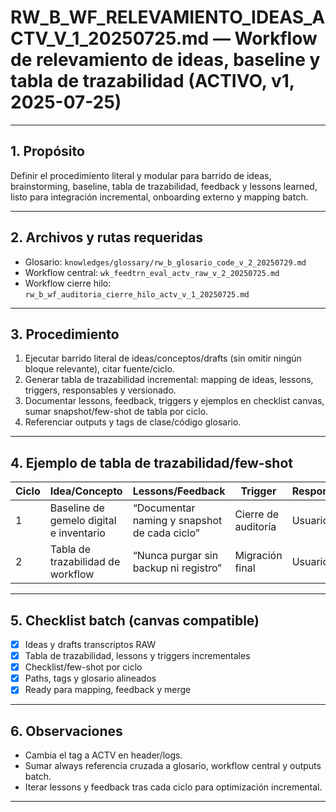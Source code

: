 # RW_B_WF_RELEVAMIENTO_IDEAS_ACTV_V_1_20250725.md — Workflow de relevamiento de ideas, baseline y tabla de trazabilidad (ACTIVO, v1, 2025-07-25)

---

## 1. Propósito
Definir el procedimiento literal y modular para barrido de ideas, brainstorming, baseline, tabla de trazabilidad, feedback y lessons learned, listo para integración incremental, onboarding externo y mapping batch.

---

## 2. Archivos y rutas requeridas
 - Glosario: `knowledges/glossary/rw_b_glosario_code_v_2_20250729.md`
- Workflow central: `wk_feedtrn_eval_actv_raw_v_2_20250725.md`
- Workflow cierre hilo: `rw_b_wf_auditoria_cierre_hilo_actv_v_1_20250725.md`

---

## 3. Procedimiento
1. Ejecutar barrido literal de ideas/conceptos/drafts (sin omitir ningún bloque relevante), citar fuente/ciclo.
2. Generar tabla de trazabilidad incremental: mapping de ideas, lessons, triggers, responsables y versionado.
3. Documentar lessons, feedback, triggers y ejemplos en checklist canvas, sumar snapshot/few-shot de tabla por ciclo.
4. Referenciar outputs y tags de clase/código glosario.

---

## 4. Ejemplo de tabla de trazabilidad/few-shot
| Ciclo | Idea/Concepto                           | Lessons/Feedback                             | Trigger             | Responsable  |
|-------|-----------------------------------------|----------------------------------------------|---------------------|--------------|
| 1     | Baseline de gemelo digital e inventario | “Documentar naming y snapshot de cada ciclo” | Cierre de auditoría | Usuario      |
| 2     | Tabla de trazabilidad de workflow       | “Nunca purgar sin backup ni registro”         | Migración final     | Usuario      |

---

## 5. Checklist batch (canvas compatible)
- [x] Ideas y drafts transcriptos RAW
- [x] Tabla de trazabilidad, lessons y triggers incrementales
- [x] Checklist/few-shot por ciclo
- [x] Paths, tags y glosario alineados
- [x] Ready para mapping, feedback y merge

---

## 6. Observaciones
- Cambia el tag a ACTV en header/logs.
- Sumar always referencia cruzada a glosario, workflow central y outputs batch.
- Iterar lessons y feedback tras cada ciclo para optimización incremental.

---

